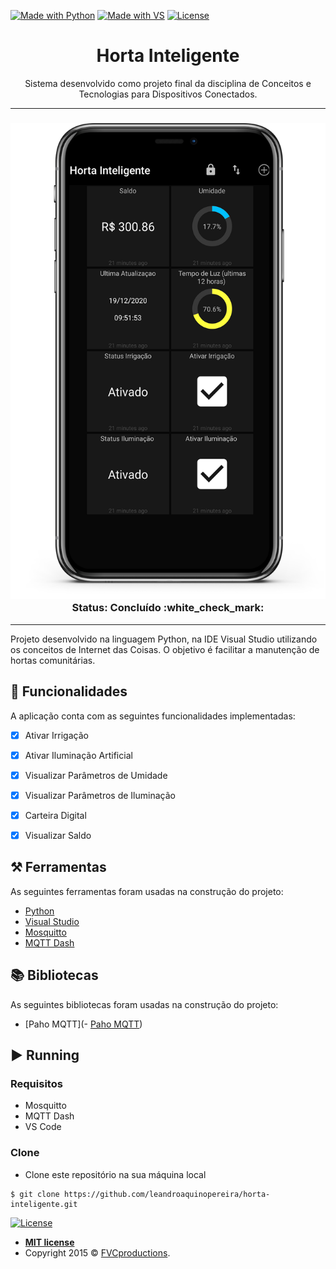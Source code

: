 [![Made with Python](https://img.shields.io/static/v1?label=Python&message=3.7&color=<COLOR>&style=flat&logo=Python)](https://visualstudio.microsoft.com/pt-br/vs/)
[![Made with VS](https://img.shields.io/static/v1?label=Visual%20Studio&message=2019&color=<COLOR>&style=flat&logo=Visual-Studio-Code)](https://visualstudio.microsoft.com/pt-br/vs/)
[![License](https://img.shields.io/apm/l/vim-mode?color=blue)](http://badges.mit-license.org)


<h1 align="center">Horta Inteligente</h1>
<p align="center">Sistema desenvolvido como projeto final da disciplina de Conceitos e Tecnologias para Dispositivos Conectados.</p>

-----


<h3 align="center"> 
  
  <img src="https://github.com/leandroaquinopereira/horta-inteligente/blob/master/Phone_Project.png" >
   Status: Concluído  :white_check_mark:
</h3>


-----


<p align="left">Projeto desenvolvido na linguagem Python, na IDE Visual Studio utilizando os conceitos de Internet das Coisas. O objetivo é facilitar a manutenção de hortas comunitárias.</p>

## 🎯 Funcionalidades
A aplicação conta com as seguintes funcionalidades implementadas:
- [X] Ativar Irrigação  
- [X] Ativar Iluminação Artificial
- [X] Visualizar Parâmetros de Umidade
- [X] Visualizar Parâmetros de Iluminação
- [X] Carteira Digital
- [X] Visualizar Saldo
  

## ⚒️ Ferramentas 
As seguintes ferramentas foram usadas na construção do projeto:
- [Python](https://www.python.org/)
- [Visual Studio](https://visualstudio.microsoft.com/pt-br/vs/)
- [Mosquitto](http://mosquitto.org/)
- [MQTT Dash](https://play.google.com/store/apps/details?id=net.routix.mqttdash&hl=pt_BR&gl=US)

## 📚 Bibliotecas
As seguintes bibliotecas foram usadas na construção do projeto:
- [Paho MQTT](- [Paho MQTT](https://pypi.org/project/paho-mqtt/))

## ▶️ Running

### Requisitos
 - Mosquitto
 - MQTT Dash
 - VS Code
 
 ### Clone
- Clone este repositório na sua máquina local
```
$ git clone https://github.com/leandroaquinopereira/horta-inteligente.git
```

[![License](https://img.shields.io/apm/l/vim-mode?color=blue)](http://badges.mit-license.org)

- **[MIT license](http://opensource.org/licenses/mit-license.php)**
- Copyright 2015 © <a href="http://fvcproductions.com" target="_blank">FVCproductions</a>.
